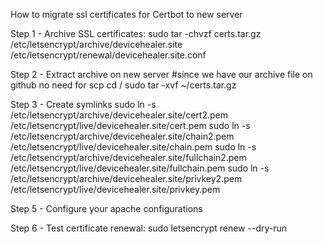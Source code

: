 How to migrate ssl certificates for Certbot to new server

Step 1 - Archive SSL certificates:
sudo tar -chvzf certs.tar.gz /etc/letsencrypt/archive/devicehealer.site /etc/letsencrypt/renewal/devicehealer.site.conf

Step 2 - Extract archive on new server
#since we have our archive file on github no need for scp
cd /
sudo tar -xvf ~/certs.tar.gz

Step 3 - Create symlinks
sudo ln -s /etc/letsencrypt/archive/devicehealer.site/cert2.pem /etc/letsencrypt/live/devicehealer.site/cert.pem
sudo ln -s /etc/letsencrypt/archive/devicehealer.site/chain2.pem /etc/letsencrypt/live/devicehealer.site/chain.pem
sudo ln -s /etc/letsencrypt/archive/devicehealer.site/fullchain2.pem /etc/letsencrypt/live/devicehealer.site/fullchain.pem
sudo ln -s /etc/letsencrypt/archive/devicehealer.site/privkey2.pem /etc/letsencrypt/live/devicehealer.site/privkey.pem

Step 5 - Configure your apache configurations

Step 6 - Test certificate renewal:
sudo letsencrypt renew --dry-run
